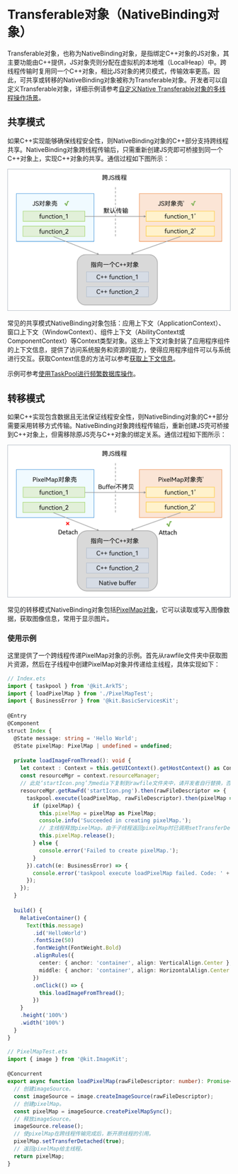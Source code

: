 # Transferable对象（NativeBinding对象）
<!--Kit: ArkTS-->
<!--Subsystem: commonlibrary-->
<!--Owner: @wang_zhaoyong-->
<!--SE: @weng-changcheng-->
<!--TSE: @kirl75; @zsw_zhushiwei-->


Transferable对象，也称为NativeBinding对象，是指绑定C++对象的JS对象，其主要功能由C++提供，JS对象壳则分配在虚拟机的本地堆（LocalHeap）中。跨线程传输时复用同一个C++对象，相比JS对象的拷贝模式，传输效率更高。因此，可共享或转移的NativeBinding对象被称为Transferable对象。开发者可以自定义Transferable对象，详细示例请参考[自定义Native Transferable对象的多线程操作场景](napi-coerce-to-native-binding-object.md)。


## 共享模式

如果C++实现能够确保线程安全性，则NativeBinding对象的C++部分支持跨线程共享。NativeBinding对象跨线程传输后，只需重新创建JS壳即可桥接到同一个C++对象上，实现C++对象的共享。通信过程如下图所示：


![nativeBinding](figures/nativeBinding.png)


常见的共享模式NativeBinding对象包括：应用上下文（ApplicationContext）、窗口上下文（WindowContext）、组件上下文（AbilityContext或ComponentContext）等Context类型对象。这些上下文对象封装了应用程序组件的上下文信息，提供了访问系统服务和资源的能力，使得应用程序组件可以与系统进行交互。获取Context信息的方法可以参考[获取上下文信息](../application-models/application-context-stage.md)。

示例可参考[使用TaskPool进行频繁数据库操作](batch-database-operations-guide.md#使用taskpool进行频繁数据库操作)。


## 转移模式

如果C++实现包含数据且无法保证线程安全性，则NativeBinding对象的C++部分需要采用转移方式传输。NativeBinding对象跨线程传输后，重新创建JS壳可桥接到C++对象上，但需移除原JS壳与C++对象的绑定关系。通信过程如下图所示：

![nativeBinding_transfer](figures/nativeBinding_transfer.png)

常见的转移模式NativeBinding对象包括[PixelMap对象](../reference/apis-image-kit/arkts-apis-image-f.md#imagecreatepixelmap8)，它可以读取或写入图像数据，获取图像信息，常用于显示图片。

### 使用示例

这里提供了一个跨线程传递PixelMap对象的示例。首先从rawfile文件夹中获取图片资源，然后在子线程中创建PixelMap对象并传递给主线程，具体实现如下：

```ts
// Index.ets
import { taskpool } from '@kit.ArkTS';
import { loadPixelMap } from './PixelMapTest';
import { BusinessError } from '@kit.BasicServicesKit';

@Entry
@Component
struct Index {
  @State message: string = 'Hello World';
  @State pixelMap: PixelMap | undefined = undefined;

  private loadImageFromThread(): void {
    let context : Context = this.getUIContext().getHostContext() as Context;
    const resourceMgr = context.resourceManager;
    // 此处‘startIcon.png’为media下复制到rawfile文件夹中，请开发者自行替换，否则imageSource创建失败会导致后续无法正常执行。
    resourceMgr.getRawFd('startIcon.png').then(rawFileDescriptor => {
      taskpool.execute(loadPixelMap, rawFileDescriptor).then(pixelMap => {
        if (pixelMap) {
          this.pixelMap = pixelMap as PixelMap;
          console.info('Succeeded in creating pixelMap.');
          // 主线程释放pixelMap。由于子线程返回pixelMap时已调用setTransferDetached，所以此处能够立即释放pixelMap。
          this.pixelMap.release();
        } else {
          console.error('Failed to create pixelMap.');
        }
      }).catch((e: BusinessError) => {
        console.error('taskpool execute loadPixelMap failed. Code: ' + e.code + ', message: ' + e.message);
      });
    });
  }

  build() {
    RelativeContainer() {
      Text(this.message)
        .id('HelloWorld')
        .fontSize(50)
        .fontWeight(FontWeight.Bold)
        .alignRules({
          center: { anchor: 'container', align: VerticalAlign.Center },
          middle: { anchor: 'container', align: HorizontalAlign.Center }
        })
        .onClick(() => {
          this.loadImageFromThread();
        })
    }
    .height('100%')
    .width('100%')
  }
}
```
<!-- @[example_pass_obj](https://gitcode.com/openharmony/applications_app_samples/blob/master/code/DocsSample/ArkTS/ArkTsConcurrent/ConcurrentThreadCommunication/InterThreadCommunicationObjects/CommunicationObjects/entry/src/main/ets/managers/TransferabledObject.ets) -->

```ts
// PixelMapTest.ets
import { image } from '@kit.ImageKit';

@Concurrent
export async function loadPixelMap(rawFileDescriptor: number): Promise<PixelMap> {
  // 创建imageSource。
  const imageSource = image.createImageSource(rawFileDescriptor);
  // 创建pixelMap。
  const pixelMap = imageSource.createPixelMapSync();
  // 释放imageSource。
  imageSource.release();
  // 使pixelMap在跨线程传输完成后，断开原线程的引用。
  pixelMap.setTransferDetached(true);
  // 返回pixelMap给主线程。
  return pixelMap;
}
```
<!-- @[example_pass_obj](https://gitcode.com/openharmony/applications_app_samples/blob/master/code/DocsSample/ArkTS/ArkTsConcurrent/ConcurrentThreadCommunication/InterThreadCommunicationObjects/CommunicationObjects/entry/src/main/ets/managers/pixelMapTest.ets) -->
